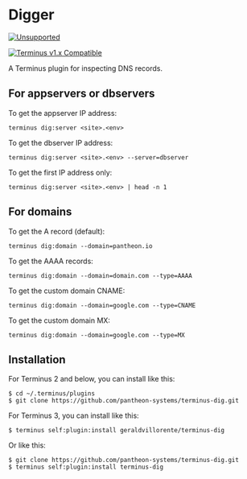 # Digger

[![Unsupported](https://img.shields.io/badge/Pantheon-Unsupported-yellow?logo=pantheon&color=FFDC28)](https://pantheon.io/docs/oss-support-levels#unsupported)

[![Terminus v1.x Compatible](https://img.shields.io/badge/terminus-v1.x-green.svg)](https://github.com/pantheon-systems/terminus-dig/tree/1.x)

A Terminus plugin for inspecting DNS records.

## For appservers or dbservers

To get the appserver IP address:
```
terminus dig:server <site>.<env>
```

To get the dbserver IP address:
```
terminus dig:server <site>.<env> --server=dbserver
```

To get the first IP address only:
```
terminus dig:server <site>.<env> | head -n 1
```

## For domains

To get the A record (default):
```
terminus dig:domain --domain=pantheon.io
```

To get the AAAA records:
```
terminus dig:domain --domain=domain.com --type=AAAA
```

To get the custom domain CNAME:
```
terminus dig:domain --domain=google.com --type=CNAME
```

To get the custom domain MX:
```
terminus dig:domain --domain=google.com --type=MX
```

## Installation

For Terminus 2 and below, you can install like this:
```
$ cd ~/.terminus/plugins
$ git clone https://github.com/pantheon-systems/terminus-dig.git
```
For Terminus 3, you can install like this:
```
$ terminus self:plugin:install geraldvillorente/terminus-dig
```
Or like this:
```
$ git clone https://github.com/pantheon-systems/terminus-dig.git
$ terminus self:plugin:install terminus-dig
```